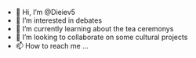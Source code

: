 - 👋 Hi, I’m @Dieiev5
- 👀 I’m interested in debates
- 🌱 I’m currently learning about the tea ceremonys
- 💞️ I’m looking to collaborate on some cultural projects
- 📫 How to reach me ...

<!---
Dieiev5/Dieiev5 is a ✨ special ✨ repository because its `README.md` (this file) appears on your GitHub profile.
You can click the Preview link to take a look at your changes.
--->
